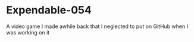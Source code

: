 # Expendable-054
A video game I made awhile back that I neglected to put on GitHub when I was working on it

